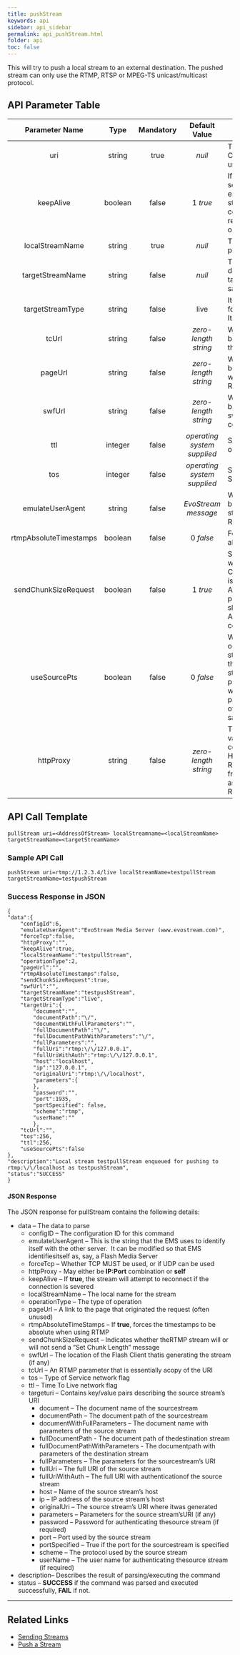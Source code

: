 ```yaml
---
title: pushStream
keywords: api
sidebar: api_sidebar
permalink: api_pushStream.html
folder: api
toc: false
---
```




This will try to push a local stream to an external destination. The pushed stream can only use the RTMP, RTSP or MPEG-TS unicast/multicast protocol. 



## API Parameter Table

|     Parameter Name     |  Type   | Mandatory |        Default Value        | Description                              |
| :--------------------: | :-----: | :-------: | :-------------------------: | ---------------------------------------- |
|          uri           | string  |   true    |           *null*            | The URI of the external stream. Can be RTMP, RTSP or unicast/multicast (d) mpegts |
|       keepAlive        | boolean |   false   |          1 *true*           | If `keepAlive` is set to **true**, the server will attempt to re-establish connection with a stream source after a connection has been lost. The reconnect will be attempted once every second |
|    localStreamName     | string  |   true    |           *null*            | The name of the stream to be pushed      |
|    targetStreamName    | string  |   false   |           *null*            | The name of the stream at destination. If not provided, the target stream name will be the same as the local stream name |
|    targetStreamType    | string  |   false   |            live             | It can be one of following: **live**, **record**, **append**. It is meaningful only for RTMP |
|         tcUrl          | string  |   false   |    *zero-length string*     | When specified, this value will be used to set the TC URL in the initial RTMPconnect invoke |
|        pageUrl         | string  |   false   |    *zero-length string*     | When specified, this value will be used to set the originating web page address inthe initial RTMP connect invoke |
|         swfUrl         | string  |   false   |    *zero-length string*     | When specified, this value will be used to set the originating swf URL in theinitial RTMP connect invoke |
|          ttl           | integer |   false   | *operating system supplied* | Sets the IP_TTL (Time to Live) option on the socket |
|          tos           | integer |   false   | *operating system supplied* | Sets the IP_TOS (Type of Service) option on the socket |
|    emulateUserAgent    | string  |   false   |     *EvoStream message*     | When specified, this value will be used as the user agent string. It is meaningful only for RTMP |
| rtmpAbsoluteTimestamps | boolean |   false   |          0 *false*          | Forces the timestamps to be absolute when using RTMP |
|  sendChunkSizeRequest  | boolean |   false   |          1 *true*           | Sets whether the RTMP stream will or will not send a “Set Chunk Length” message.  This is significant when pushing to Akamai’s new RTMP HD ingest point where this parameter should be set to 0 so that Akamai will not drop the connection |
|      useSourcePts      | boolean |   false   |          0 *false*          | When value is true, timestamps on source inbound RTMP stream are passed directly to the outbound (pushed) RTMP streams. This affects only pushed Outbound Net RTMP with net RTMP source.  This parameter overrides the value of the config.lua option of the same name |
|       httpProxy        | string  |   false   |    *zero-length string*     | This parameter has two valid values: **IP:Port** – This value combination specifies an RTSP HTTP Proxy from which the RTSP stream should be pulled from **Self** - Specifying “self” as the value implies pulling RTSP over HTTP |





## API Call Template

``` 
pullStream uri=<AddressOfStream> localStreamname=<localStreamName> targetStreamName=<targetStreamName>
```



### Sample API Call

``` 
pushStream uri=rtmp://1.2.3.4/live localStreamName=testpullStream targetStreamName=testpushStream 
```



### Success Response in JSON

``` 
{
"data":{
    "configId":6,
    "emulateUserAgent":"EvoStream Media Server (www.evostream.com)",
    "forceTcp":false,
    "httpProxy":"",
    "keepAlive":true,
    "localStreamName":"testpullStream",
    "operationType":2,
    "pageUrl":"",
    "rtmpAbsoluteTimestamps":false,
    "sendChunkSizeRequest":true,
    "swfUrl":"",
    "targetStreamName":"testpushStream",
    "targetStreamType":"live",
    "targetUri":{
        "document":"",
        "documentPath":"\/",
        "documentWithFullParameters":"",
        "fullDocumentPath":"\/",
        "fullDocumentPathWithParameters":"\/",
        "fullParameters":"",
        "fullUri":"rtmp:\/\/127.0.0.1",
        "fullUriWithAuth":"rtmp:\/\/127.0.0.1",
        "host":"localhost",
        "ip":"127.0.0.1",
        "originalUri":"rtmp:\/\/localhost",
        "parameters":{
        },
        "password":"",
        "port":1935,
        "portSpecified": false,
        "scheme":"rtmp",
        "userName":""
        },
    "tcUrl":"",
    "tos":256,
    "ttl":256,
    "useSourcePts":false
},
"description":"Local stream testpullStream enqueued for pushing to rtmp:\/\/localhost as testpushStream",
"status":"SUCCESS"
}
```



#### JSON Response

The JSON response for pullStream contains the following details:

- data – The data to parse
  - configID – The configuration ID for this command
  - emulateUserAgent – This is the string that the EMS uses to identify itself with the other server.  It can be modified so that EMS identifiesitself as, say, a Flash Media Server
  - forceTcp – Whether TCP MUST be used, or if UDP can be used
  - httpProxy - May either be **IP:Port** combination or **self**
  - keepAlive – If **true**, the stream will attempt to reconnect if the connection is severed
  - localStreamName – The local name for the stream
  - operationType – The type of operation
  - pageUrl – A link to the page that originated the request (often unused)
  - rtmpAbsoluteTimeStamps – If **true**, forces the timestamps to be absolute when using RTMP
  - sendChunkSizeRequest – Indicates whether theRTMP stream will or will not send a “Set Chunk Length” message
  - swfUrl – The location of the Flash Client thatis generating the stream (if any)
  - tcUrl – An RTMP parameter that is essentially acopy of the URI
  - tos – Type of Service network flag
  - ttl – Time To Live network flag
  - targeturi – Contains key/value pairs describing the source stream’s URI
    - document – The document name of the sourcestream
    - documentPath – The document path of the sourcestream
    - documentWithFullParameters – The document name with parameters of the source stream
    - fullDocumentPath - The document path of thedestination stream
    - fullDocumentPathWithParameters - The documentpath with parameters of the destination stream
    - fullParameters – The parameters for the sourcestream’s URI
    - fullUri – The full URI of the source stream
    - fullUriWithAuth – The full URI with authenticationof the source stream
    - host – Name of the source stream’s host
    - ip – IP address of the source stream’s host
    - originalUri – The source stream’s URI where itwas generated
    - parameters – Parameters for the source stream’sURI (if any)
    - password – Password for authenticating thesource stream (if required)
    - port – Port used by the source stream
    - portSpecified – True if the port for the sourcestream is specified
    - scheme – The protocol used by the source stream
    - userName – The user name for authenticating thesource stream (if required)
- description– Describes the result of parsing/executing the command
- status – **SUCCESS** if the command was parsed and executed successfully, **FAIL** if not.

------

## Related Links

- [Sending Streams](../userguide_send.html)
- [Push a Stream](../userguide_pushstream.html)